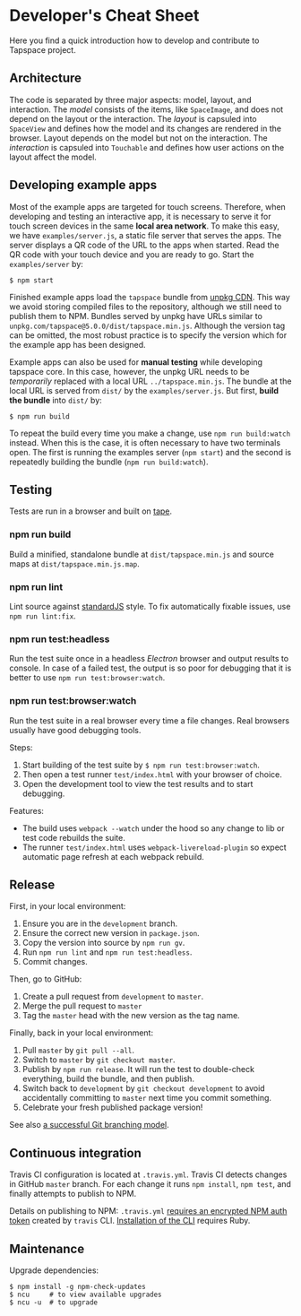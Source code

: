 # Developer's Cheat Sheet

Here you find a quick introduction how to develop and contribute to Tapspace project.

## Architecture

The code is separated by three major aspects: model, layout, and interaction. The *model* consists of the items, like `SpaceImage`, and does not depend on the layout or the interaction. The *layout* is capsuled into `SpaceView` and defines how the model and its changes are rendered in the browser. Layout depends on the model but not on the interaction. The *interaction* is capsuled into `Touchable` and defines how user actions on the layout affect the model.


## Developing example apps

Most of the example apps are targeted for touch screens. Therefore, when developing and testing an interactive app, it is necessary to serve it for touch screen devices in the same **local area network**. To make this easy, we have `examples/server.js`, a static file server that serves the apps. The server displays a QR code of the URL to the apps when started. Read the QR code with your touch device and you are ready to go. Start the `examples/server` by:

    $ npm start

Finished example apps load the `tapspace` bundle from [unpkg CDN](https://unpkg.com/). This way we avoid storing compiled files to the repository, although we still need to publish them to NPM. Bundles served by unpkg have URLs similar to `unpkg.com/tapspace@5.0.0/dist/tapspace.min.js`. Although the version tag can be omitted, the most robust practice is to specify the version which for the example app has been designed.

Example apps can also be used for **manual testing** while developing tapspace core. In this case, however, the unpkg URL needs to be *temporarily* replaced with a local URL `../tapspace.min.js`. The bundle at the local URL is served from `dist/` by the `examples/server.js`. But first, **build the bundle** into `dist/` by:

    $ npm run build

To repeat the build every time you make a change, use `npm run build:watch` instead. When this is the case, it is often necessary to have two terminals open. The first is running the examples server (`npm start`) and the second is repeatedly building the bundle (`npm run build:watch`).


## Testing

Tests are run in a browser and built on [tape](https://github.com/substack/tape).

### npm run build

Build a minified, standalone bundle at `dist/tapspace.min.js` and source maps at `dist/tapspace.min.js.map`.

### npm run lint

Lint source against [standardJS](https://standardjs.com/) style. To fix automatically fixable issues, use `npm run lint:fix`.

### npm run test:headless

Run the test suite once in a headless *Electron* browser and output results to console. In case of a failed test, the output is so poor for debugging that it is better to use `npm run test:browser:watch`.

### npm run test:browser:watch

Run the test suite in a real browser every time a file changes. Real browsers usually have good debugging tools.

Steps:

1. Start building of the test suite by `$ npm run test:browser:watch`.
1. Then open a test runner `test/index.html` with your browser of choice.
1. Open the development tool to view the test results and to start debugging.

Features:

- The build uses `webpack --watch` under the hood so any change to lib or test code rebuilds the suite.
- The runner `test/index.html` uses `webpack-livereload-plugin` so expect automatic page refresh at each webpack rebuild.


## Release

First, in your local environment:

1. Ensure you are in the `development` branch.
1. Ensure the correct new version in `package.json`.
1. Copy the version into source by `npm run gv`.
1. Run `npm run lint` and `npm run test:headless`.
1. Commit changes.

Then, go to GitHub:

1. Create a pull request from `development` to `master`.
1. Merge the pull request to `master`
1. Tag the `master` head with the new version as the tag name.

Finally, back in your local environment:

1. Pull `master` by `git pull --all`.
1. Switch to `master` by `git checkout master`.
1. Publish by `npm run release`. It will run the test to double-check everything, build the bundle, and then publish.
1. Switch back to `development` by `git checkout development` to avoid accidentally committing to `master` next time you commit something.
1. Celebrate your fresh published package version!

See also [a successful Git branching model](http://nvie.com/posts/a-successful-git-branching-model/).


## Continuous integration

Travis CI configuration is located at `.travis.yml`. Travis CI detects changes in GitHub `master` branch. For each change it runs `npm install`, `npm test`, and finally attempts to publish to NPM.

Details on publishing to NPM: `.travis.yml` [requires an encrypted NPM auth token](https://docs.travis-ci.com/user/deployment/npm/) created by `travis` CLI. [Installation of the CLI](https://github.com/travis-ci/travis.rb#installation) requires Ruby.


## Maintenance

Upgrade dependencies:

    $ npm install -g npm-check-updates
    $ ncu     # to view available upgrades
    $ ncu -u  # to upgrade
